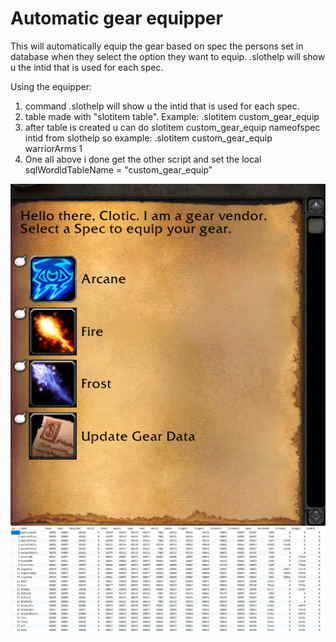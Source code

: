 # Automatic gear equipper

This will automatically equip the gear based on spec the persons set in database when they select the option they want to equip.
.slothelp will show u the intid that is used for each spec.


Using the equipper:
1. command .slothelp will show u the intid that is used for each spec.
2. table made with "slotitem table". Example: .slotitem custom_gear_equip
3. after table is created u can do slotitem custom_gear_equip nameofspec intid from slothelp so example: .slotitem custom_gear_equip warriorArms 1
4. One all above i done get the other script and set the  local sqlWordldTableName = "custom_gear_equip"


![image](gossip.png)
![image](sqlExample.png)